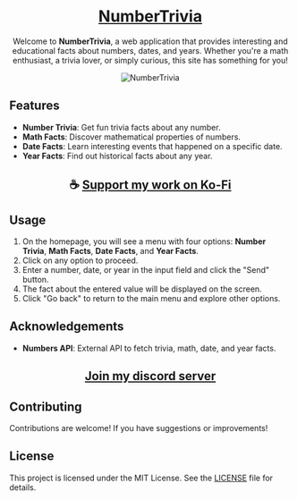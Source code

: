 <div align="center">

# [NumberTrivia](https://thatsinewave.github.io/NumberTrivia)

Welcome to **NumberTrivia**, a web application that provides interesting and educational facts about numbers, dates, and years.
Whether you're a math enthusiast, a trivia lover, or simply curious, this site has something for you!

![NumberTrivia](https://github.com/ThatSINEWAVE/NumberTrivia/assets/133239148/d5574106-937e-4541-9b25-dc70ec9ac9f9)

</div>

## Features

- **Number Trivia**: Get fun trivia facts about any number.
- **Math Facts**: Discover mathematical properties of numbers.
- **Date Facts**: Learn interesting events that happened on a specific date.
- **Year Facts**: Find out historical facts about any year.

<div align="center">

## ☕ [Support my work on Ko-Fi](https://ko-fi.com/thatsinewave)

</div>

## Usage

1. On the homepage, you will see a menu with four options: **Number Trivia**, **Math Facts**, **Date Facts**, and **Year Facts**.
2. Click on any option to proceed.
3. Enter a number, date, or year in the input field and click the "Send" button.
4. The fact about the entered value will be displayed on the screen.
5. Click "Go back" to return to the main menu and explore other options.

## Acknowledgements

- **Numbers API**: External API to fetch trivia, math, date, and year facts.

<div align="center">

## [Join my discord server](https://discord.gg/2nHHHBWNDw)

</div>

## Contributing

Contributions are welcome! If you have suggestions or improvements!

## License

This project is licensed under the MIT License. See the [LICENSE](LICENSE) file for details.
